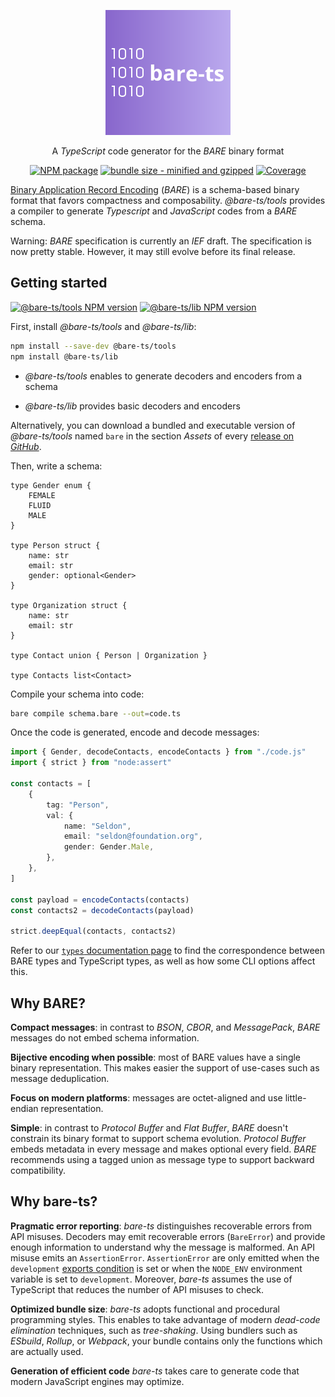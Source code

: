<p align="center">
<a href="#bare-ts"><img alt="bare-ts" height="200" src="./logo.svg"/></a>
</p>
<p align="center">
A <em>TypeScript</em> code generator for the <em>BARE</em> binary format
</p>
<div align="center">

[![NPM package][npm-img]][npm-bare-ts-tools]
[![bundle size - minified and gzipped][bundlejs-img]][bundlejs]
[![Coverage][coveralls-img]][coveralls]
</div>

[Binary Application Record Encoding](https://baremessages.org/) (_BARE_) is a schema-based binary
format that favors compactness and composability.
_@bare-ts/tools_ provides a compiler to generate _Typescript_ and _JavaScript_ codes from a _BARE_ schema.

Warning: _BARE_ specification is currently an _IEF_ draft.
The specification is now pretty stable.
However, it may still evolve before its final release.

## Getting started

[![@bare-ts/tools NPM version][npm-bare-ts-tools-img]][npm-bare-ts-tools]
[![@bare-ts/lib NPM version][npm-bare-ts-lib-img]][npm-bare-ts-lib]

First, install _@bare-ts/tools_ and _@bare-ts/lib_:

```sh
npm install --save-dev @bare-ts/tools
npm install @bare-ts/lib
```

-   _@bare-ts/tools_ enables to generate decoders and encoders from a schema

-   _@bare-ts/lib_ provides basic decoders and encoders

Alternatively, you can download a bundled and executable version of _@bare-ts/tools_ named `bare` in the section _Assets_ of every [release on _GitHub_](https://github.com/bare-ts/tools/releases).

Then, write a schema:

```zig
type Gender enum {
    FEMALE
    FLUID
    MALE
}

type Person struct {
    name: str
    email: str
    gender: optional<Gender>
}

type Organization struct {
    name: str
    email: str
}

type Contact union { Person | Organization }

type Contacts list<Contact>
```

Compile your schema into code:

```sh
bare compile schema.bare --out=code.ts
```

Once the code is generated, encode and decode messages:

```ts
import { Gender, decodeContacts, encodeContacts } from "./code.js"
import { strict } from "node:assert"

const contacts = [
    {
        tag: "Person",
        val: {
            name: "Seldon",
            email: "seldon@foundation.org",
            gender: Gender.Male,
        },
    },
]

const payload = encodeContacts(contacts)
const contacts2 = decodeContacts(payload)

strict.deepEqual(contacts, contacts2)
```

Refer to our [`types` documentation page](./docs/types.md) to find the correspondence between BARE types and TypeScript types, as well as how some CLI options affect this.

## Why BARE?

**Compact messages**: in contrast to _BSON_, _CBOR_, and _MessagePack_, _BARE_ messages do not embed schema information.

**Bijective encoding when possible**: most of BARE values have a single binary representation.
This makes easier the support of use-cases such as message deduplication.

**Focus on modern platforms**: messages are octet-aligned and use little-endian representation.

**Simple**: in contrast to _Protocol Buffer_ and _Flat Buffer_, _BARE_ doesn't constrain its binary format to support schema evolution.
_Protocol Buffer_ embeds metadata in every message and makes optional every field.
_BARE_ recommends using a tagged union as message type to support backward compatibility.

## Why bare-ts?

**Pragmatic error reporting**: _bare-ts_ distinguishes recoverable errors from API misuses.
Decoders may emit recoverable errors (`BareError`) and provide enough information to understand why the message is malformed.
An API misuse emits an `AssertionError`.
`AssertionError` are only emitted when the `development` [exports condition](https://nodejs.org/api/cli.html#-c-condition---conditionscondition) is set or when the `NODE_ENV` environment variable is set to `development`.
Moreover, _bare-ts_ assumes the use of TypeScript that reduces the number of API misuses to check.

**Optimized bundle size**: _bare-ts_ adopts functional and procedural programming styles.
This enables to take advantage of modern _dead-code elimination_ techniques, such as _tree-shaking_.
Using bundlers such as _ESbuild_, _Rollup_, or _Webpack_, your bundle contains only the functions which are actually used.

**Generation of efficient code** _bare-ts_ takes care to generate code that modern JavaScript engines may optimize.

[npm-img]: https://flat.badgen.net/npm/v/@bare-ts/tools
[npm-bare-ts-tools-img]: https://flat.badgen.net/npm/v/@bare-ts/tools?label=npm:@bare-ts/tools
[npm-bare-ts-tools]: https://www.npmjs.com/package/@bare-ts/tools

[npm-bare-ts-lib-img]: https://flat.badgen.net/npm/v/@bare-ts/lib?label=npm:@bare-ts/lib
[npm-bare-ts-lib]: https://www.npmjs.com/package/@bare-ts/lib

[coveralls-img]: https://flat.badgen.net/coveralls/c/github/bare-ts/bare
[coveralls]: https://coveralls.io/github/bare-ts/bare?branch=main

[bundlejs-img]: https://img.shields.io/badge/dynamic/json?style=flat-square&label=minzipped&query=$.size.compressedSize&url=https://deno.bundlejs.com/?q=@bare-ts/tools
[bundlejs-img]: https://deno.bundlejs.com/?q=@bare-ts/tools&badge-style=flat&badge=
[bundlejs]: https://bundlejs.com/?q=%40bare-ts%2Ftools
